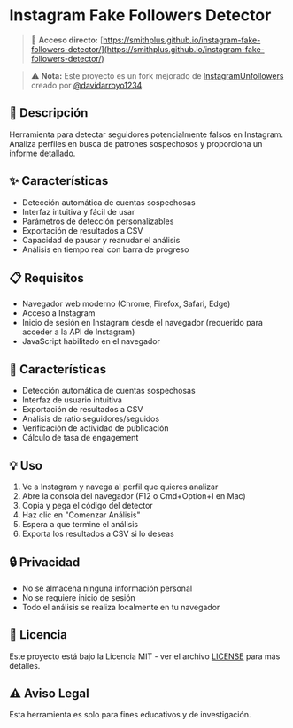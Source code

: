 # Instagram Fake Followers Detector

> 🔗 **Acceso directo:** [https://smithplus.github.io/instagram-fake-followers-detector/](https://smithplus.github.io/instagram-fake-followers-detector/)

> ⚠️ **Nota:** Este proyecto es un fork mejorado de [InstagramUnfollowers](https://github.com/davidarroyo1234/InstagramUnfollowers) creado por [@davidarroyo1234](https://github.com/davidarroyo1234).

## 📝 Descripción
Herramienta para detectar seguidores potencialmente falsos en Instagram. Analiza perfiles en busca de patrones sospechosos y proporciona un informe detallado.

## ✨ Características
- Detección automática de cuentas sospechosas
- Interfaz intuitiva y fácil de usar
- Parámetros de detección personalizables
- Exportación de resultados a CSV
- Capacidad de pausar y reanudar el análisis
- Análisis en tiempo real con barra de progreso

## 📋 Requisitos
- Navegador web moderno (Chrome, Firefox, Safari, Edge)
- Acceso a Instagram
- Inicio de sesión en Instagram desde el navegador (requerido para acceder a la API de Instagram)
- JavaScript habilitado en el navegador

## 🚀 Características

- Detección automática de cuentas sospechosas
- Interfaz de usuario intuitiva
- Exportación de resultados a CSV
- Análisis de ratio seguidores/seguidos
- Verificación de actividad de publicación
- Cálculo de tasa de engagement

## 💡 Uso

1. Ve a Instagram y navega al perfil que quieres analizar
2. Abre la consola del navegador (F12 o Cmd+Option+I en Mac)
3. Copia y pega el código del detector
4. Haz clic en "Comenzar Análisis"
5. Espera a que termine el análisis
6. Exporta los resultados a CSV si lo deseas

## 🔒 Privacidad

- No se almacena ninguna información personal
- No se requiere inicio de sesión
- Todo el análisis se realiza localmente en tu navegador

## 📝 Licencia

Este proyecto está bajo la Licencia MIT - ver el archivo [LICENSE](LICENSE) para más detalles.

## ⚠️ Aviso Legal

Esta herramienta es solo para fines educativos y de investigación. 